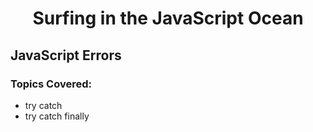 <h1 align= "center">Surfing in the JavaScript Ocean</h1>

## JavaScript Errors

### Topics Covered:

- try catch
- try catch finally
